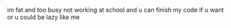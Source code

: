 im fat and too busy not working at school and u can finish my code if u want or u could be lazy like me
